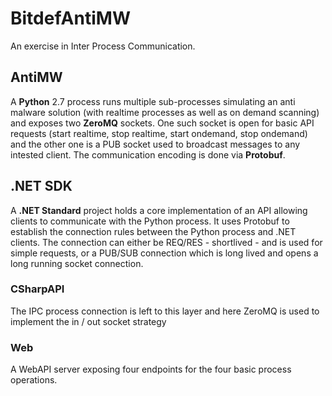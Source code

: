 # BitdefAntiMW

An exercise in Inter Process Communication.

## AntiMW 

A **Python** 2.7 process runs multiple sub-processes simulating an anti malware solution (with realtime processes as well as on demand scanning) and exposes two **ZeroMQ** sockets. One such socket is open for basic API requests (start realtime, stop realtime, start ondemand, stop ondemand) and the other one is a PUB socket used to broadcast messages to any intested client. The communication encoding is done via **Protobuf**.

## .NET SDK

A **.NET Standard** project holds a core implementation of an API allowing clients to communicate with the Python process. It uses Protobuf to establish the connection rules between the Python process and .NET clients. The connection can either be REQ/RES - shortlived - and is used for simple requests, or a PUB/SUB connection which is long lived and opens a long running socket connection.

### CSharpAPI

The IPC process connection is left to this layer and here ZeroMQ is used to implement the in / out socket strategy

### Web

A WebAPI server exposing four endpoints for the four basic process operations.
